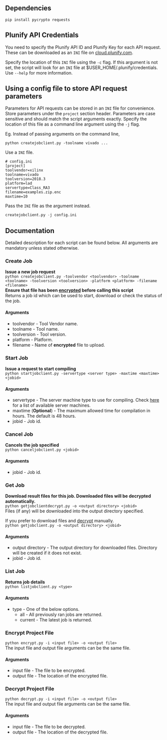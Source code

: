 
## Dependencies
```
pip install pycrypto requests
```

## Plunify API Credentials
You need to specify the Plunify API ID and Plunify Key for each API request. These can be downloaded as an `INI` file on [cloud.plunify.com](https://cloud.plunify.com). 

Specify the location of this `INI` file using the `-c` flag. If this argument is not set, the script will look for an `INI` file at $USER_HOME/.plunify/credentials.  
Use `--help` for more information.

## Using a config file to store API request parameters
Parameters for API requests can be stored in an `INI` file for convenience. Store parameters under the `project` section header. Parameters are case sensitive and should match the script arguments exactly. Specify the location of this file as a command line argument using the `-j` flag.

Eg. Instead of passing arguments on the command line,
```
python createjobclient.py -toolname vivado ... 
```
Use a `INI` file.  
```
# config.ini
[project]
toolvendor=xilinx
toolname=vivado
toolversion=2018.3
platform=lad
servertype=Class_RA3
filename=examples.zip.enc
maxtime=10
```
Pass the `INI` file as the argument instead.
```python
createjobclient.py -j config.ini
```
## Documentation
Detailed description for each script can be found below. All arguments are mandatory unless stated otherwise.

### Create Job 
**Issue a new job request**  
`python createjobclient.py -toolvendor <toolvendor> -toolname <toolname> -toolversion <toolversion> -platform <platform> -filename <filename>`  
**Ensure that file has been [encrypted](#encrypt-project-file) before calling this script**  
Returns a job id which can be used to start, download or check the status of the job.

#### Arguments
* toolvendor - Tool Vendor name.
* toolname - Tool name.
* toolversion - Tool version.
* platform - Platform.
* filename - Name of **encrypted** file to upload.

### Start Job 
**Issue a request to start compiling**  
`python startjobclient.py -servertype <server type> -maxtime <maxtime> <jobid>`

#### Arguments
* servertype - The server machine type to use for compiling. Check [here](https://cloud.plunify.com/faq#what_are_the_available_server_machine_types_for_each_cloud_region) for a list of available server machines.
* maxtime (**Optional**) - The maximum allowed time for compilation in hours. The default is 48 hours.
* jobid - Job id.

### Cancel Job 
**Cancels the job specified**  
`python canceljobclient.py <jobid>`

#### Arguments
* jobid - Job id.

### Get Job 
**Download result files for this job. Downloaded files will be decrypted automatically.**  
`python getjobclientdecrypt.py -o <output directory> <jobid>`  
Files (if any) will be downloaded into the output directory specified.

If you prefer to download files and [decrypt](#decrypt-project-file) manually.  
`python getjobclient.py -o <output directory> <jobid>`

#### Arguments
* output directory - The output directory for downloaded files. Directory will be created if it does not exist.
* jobid - Job id.

### List Job 
**Returns job details**  
`python listjobclient.py <type>`

#### Arguments
* type - One of the below options.
  * all - All previously ran jobs are returned.
  * current - The latest job is returned.

### Encrypt Project File
`python encrypt.py -i <input file> -o <output file>`  
The input file and output file arguments can be the same file.

#### Arguments
* input file - The file to be encrypted.
* output file - The location of the encrypted file.

### Decrypt Project File
`python decrypt.py -i <input file> -o <output file>`  
The input file and output file arguments can be the same file.

#### Arguments
* input file - The file to be decrypted.
* output file - The location of the decrypted file.
 
